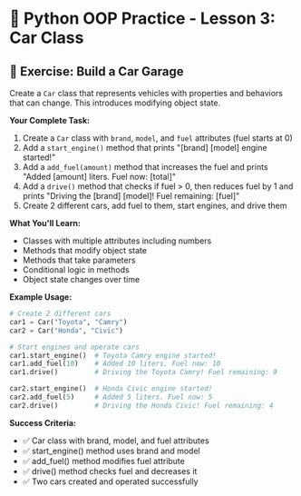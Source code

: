 # 🚗 Python OOP Practice - Lesson 3: Car Class

## 📝 Exercise: Build a Car Garage

Create a `Car` class that represents vehicles with properties and behaviors that can change. This introduces modifying object state.

**Your Complete Task:**
1. Create a `Car` class with `brand`, `model`, and `fuel` attributes (fuel starts at 0)
2. Add a `start_engine()` method that prints "[brand] [model] engine started!"
3. Add a `add_fuel(amount)` method that increases the fuel and prints "Added [amount] liters. Fuel now: [total]"
4. Add a `drive()` method that checks if fuel > 0, then reduces fuel by 1 and prints "Driving the [brand] [model]! Fuel remaining: [fuel]"
5. Create 2 different cars, add fuel to them, start engines, and drive them

**What You'll Learn:**
- Classes with multiple attributes including numbers
- Methods that modify object state
- Methods that take parameters
- Conditional logic in methods
- Object state changes over time

**Example Usage:**
```python
# Create 2 different cars
car1 = Car("Toyota", "Camry")
car2 = Car("Honda", "Civic")

# Start engines and operate cars
car1.start_engine()  # Toyota Camry engine started!
car1.add_fuel(10)    # Added 10 liters. Fuel now: 10
car1.drive()         # Driving the Toyota Camry! Fuel remaining: 9

car2.start_engine()  # Honda Civic engine started!
car2.add_fuel(5)     # Added 5 liters. Fuel now: 5
car2.drive()         # Driving the Honda Civic! Fuel remaining: 4
```

**Success Criteria:**
- ✅ Car class with brand, model, and fuel attributes
- ✅ start_engine() method uses brand and model
- ✅ add_fuel() method modifies fuel attribute
- ✅ drive() method checks fuel and decreases it
- ✅ Two cars created and operated successfully